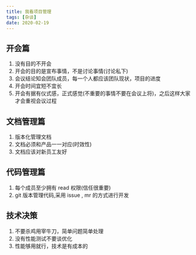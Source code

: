 ```yaml
---
title: 我看项目管理
tags: [杂谈]
date: 2020-02-19
---
```

开会篇
---
1. 没有目的不开会
2. 开会的目的是宣布事情，不是讨论事情(讨论私下)
3. 会议结论知会团队成员，每一个人都应该团队现状，项目的进度
4. 开会时间宜短不宜长
5. 开会有据有仪式感，正式感觉(不重要的事情不要在会议上将)，之后这样大家才会重视会议过程


文档管理篇
---
1. 版本化管理文档
2. 文档必须和产品一一对应(时效性)
3. 文档应该对新员工友好

代码管理篇
---
1. 每个成员至少拥有 read 权限(信任很重要)
2. git 版本管理代码,采用 issue , mr 的方式进行开发

技术决策
---
1. 不要杀鸡用宰牛刀，简单问题简单处理
2. 没有性能测试不要谈优化
3. 性能够用就行，技术是有成本的

